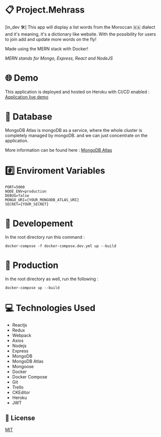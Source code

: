 # :clipboard: Project.Mehrass
[in_dev :hammer_and_wrench:] This app will display a list words from the Moroccan :morocco: dialect and it's meaning, it's a dictionary like website.
With the possibility for users to join add and update more words on the fly!

Made using the MERN stack with Docker!

*MERN stands for Mongo, Express, React and NodeJS*

# :globe_with_meridians: Demo
This application is deployed and hosted on Heroku with CI/CD enabled :
[Application live demo](https://project-mehrass.herokuapp.com/)

# :floppy_disk: Database
MongoDB Atlas is mongoDB as a service, where the whole cluster is completely managed by mongoDB. and we can just concentrate on the application.

More information can be found here : [MongoDB Atlas](https://www.mongodb.com/cloud/atlas)

# :hash: Enviroment Variables
```
PORT=5000
NODE_ENV=production
DEBUG=false
MONGO_URI={YOUR_MONGODB_ATLAS_URI}
SECRET={YOUR_SECRET}
```

# :repeat: Developement
In the root directory run this command :

``` docker-compose -f docker-compose.dev.yml up --build ```

# :repeat_one: Production
In the root directory as well, run the following :

``` docker-compose up --build ```

# :computer: Technologies Used
* Reactjs
* Redux
* Webpack
* Axios
* Nodejs
* Express
* MongoDB
* MongoDB Atlas
* Mongoose
* Docker
* Docker Compose
* Git
* Trello
* CKEditor
* Heroku
* JWT

## :memo: License
[MIT](https://opensource.org/licenses/MIT)
